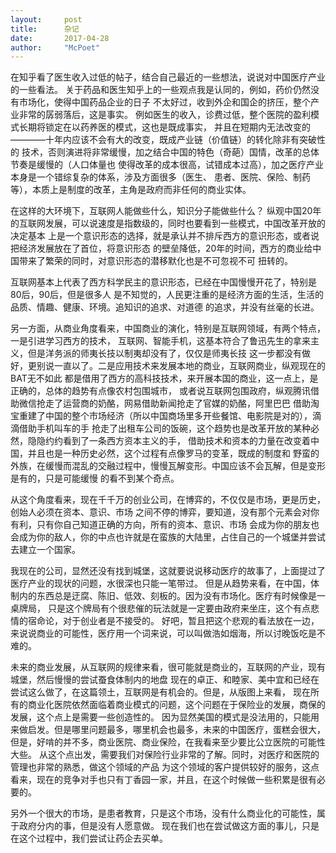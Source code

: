 ```yaml
---
layout:     post
title:      杂记
date:       2017-04-28
author:     "McPoet"
---
```

在知乎看了医生收入过低的帖子，结合自己最近的一些想法，说说对中国医疗产业的一些看法。
关于药品和医生知乎上的一些观点我是认同的，例如，药价仍然没有市场化，使得中国药品企业的日子
不太好过，收到外企和国企的挤压，整个产业非常的孱弱落后，这是事实。
例如医生的收入，诊费过低，整个医院的盈利模式长期将锁定在以药养医的模式，这也是既成事实，
并且在短期内无法改变的————十年内应该不会有大的改变，既成产业链（价值链）的转化除非有突破性的
技术，否则演进将非常缓慢，加之结合中国的特色（奇葩）国情，改革的总体节奏是缓慢的（人口体量也
使得改革的成本很高，试错成本过高），加之医疗产业本身是一个错综复杂的体系，涉及方面很多（医生、
患者、医院、保险、制药等），本质上是制度的改革，主角是政府而非任何的商业实体。

在这样的大环境下，互联网人能做些什么，知识分子能做些什么？
纵观中国20年的互联网发展，可以说速度是指数级的，同时也要看到一些模式，中国改革开放的决定基本
上是一个意识形态的选择，就是承认并不排斥西方的意识形态，或者说把经济发展放在了首位，将意识形态
的壁垒降低，20年的时间，西方的商业给中国带来了繁荣的同时，对意识形态的潜移默化也是不可忽视不可
扭转的。

互联网基本上代表了西方科学民主的意识形态，已经在中国慢慢开花了，特别是80后，90后，但是很多人
是不知觉的，人民更注重的是经济方面的生活，生活的品质、情趣、健康、环境。追知识的追求、对道德
的追求，并没有丝毫的长进。

另一方面，从商业角度看来，中国商业的演化，特别是互联网领域，有两个特点，一是引进学习西方的技术，
互联网、智能手机，这基本符合了鲁迅先生的拿来主义，但是洋务派的师夷长技以制夷却没有了，仅仅是师夷长技
这一步都没有做好，更别说一直以了。二是应用技术来发展本地的商业，互联网商业，纵观现在的BAT无不如此
都是借用了西方的高科技技术，来开展本国的商业，这一点上，是正确的，总体的趋势有点像农村包围城市，
或者说互联网包围政府，纵观腾讯借助微信抢走了运营商的奶酪，网易借助新闻抢走了官媒的奶酪，阿里巴巴
借助淘宝重建了中国的整个市场经济（所以中国商场里多开些餐馆、电影院是对的），滴滴借助手机叫车的手
抢走了出租车公司的饭碗，这个趋势也是改革开放的某种必然，隐隐约约看到了一条西方资本主义的手，
借助技术和资本的力量在改变着中国，并且也是一种历史必然，这个过程有点像罗马的变革，既成的制度和
野蛮的外族，在缓慢而混乱的交融过程中，慢慢瓦解变形。中国应该不会瓦解，但是变形是有的，只是可能缓慢
的看不到某个奇点。

从这个角度看来，现在千千万的创业公司，在博弈的，不仅仅是市场，更是历史，创始人必须在资本、意识、市场
之间不停的博弈，要知道，没有那个元素会对你有利，只有你自己知道正确的方向，所有的资本、意识、市场
会成为你的朋友也会成为你的敌人，你的中点也许就是在蛮族的大陆里，占住自己的一个城堡并尝试去建立一个国家。

我现在的公司，显然还没有找到城堡，这就要说说移动医疗的故事了，上面提过了医疗产业的现状的问题，水很深也只能一笔带过。
但是从趋势来看，在中国，体制内的东西总是迂腐、陈旧、低效、刻板的。因为没有市场化。医疗有时候像是一桌牌局，
只是这个牌局有个很悲催的玩法就是一定要由政府来坐庄，这个有点悲情的宿命论，对于创业者是不接受的。
好吧，暂且把这个悲观的看法放在一边，来说说商业的可能性，医疗用一个词来说，可以叫做浩如烟海，所以讨晚饭吃是不难的。

未来的商业发展，从互联网的规律来看，很可能就是商业的，互联网的产业，现有城堡，然后慢慢的尝试蚕食体制内的地盘
现在的卓正、和睦家、美中宜和已经在尝试这么做了，在这篇领土，互联网是有机会的。但是，从版图上来看，
现在所有的商业化医院依然面临着商业模式的问题，这个问题在于保险业的发展，商保的发展，这个点上是需要一些创造性的。
因为显然美国的模式是没法用的，只能用来做启发。但是哪里问题最多，哪里机会也最多，未来的中国医疗，蛋糕会很大，
但是，好啃的并不多，商业医院、商业保险，在我看来至少要比公立医院的可能性大些。
从这个点出发，需要我们对保险行业非常的了解。同时，对医疗和医院的管理也非常的熟悉，做这个领域的产品
为这个领域的客户提供较好的服务，这点看来，现在的竞争对手也只有丁香园一家，并且，在这个时候做一些积累是很有必要的。



另外一个很大的市场，是患者教育，只是这个市场，没有什么商业化的可能性，属于政府分内的事，但是没有人愿意做。
现在我们也在尝试做这方面的事儿，只是在这个过程中，我们尝试让药企去买单。
